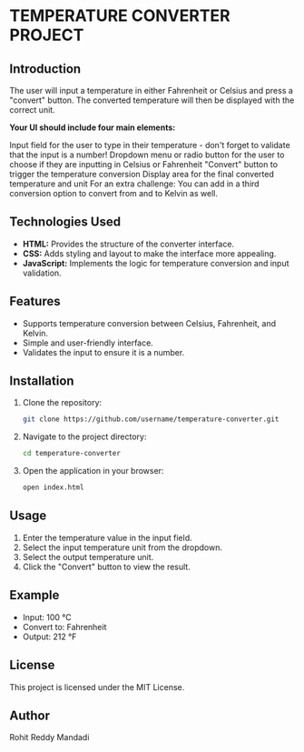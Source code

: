 # TEMPERATURE CONVERTER PROJECT

## Introduction
The user will input a temperature in either Fahrenheit or Celsius and press a "convert" button. The converted temperature will then be displayed with the correct unit.

**Your UI should include four main elements:**

Input field for the user to type in their temperature - don't forget to validate that the input is a number!
Dropdown menu or radio button for the user to choose if they are inputting in Celsius or Fahrenheit
"Convert" button to trigger the temperature conversion
Display area for the final converted temperature and unit
For an extra challenge: You can add in a third conversion option to convert from and to Kelvin as well.

## Technologies Used
- **HTML:** Provides the structure of the converter interface.
- **CSS:** Adds styling and layout to make the interface more appealing.
- **JavaScript:** Implements the logic for temperature conversion and input validation.

## Features
- Supports temperature conversion between Celsius, Fahrenheit, and Kelvin.
- Simple and user-friendly interface.
- Validates the input to ensure it is a number.

## Installation
1. Clone the repository:
   ```bash
   git clone https://github.com/username/temperature-converter.git
   ```
2. Navigate to the project directory:
   ```bash
   cd temperature-converter
   ```
3. Open the application in your browser:
   ```bash
   open index.html
   ```

## Usage
1. Enter the temperature value in the input field.
2. Select the input temperature unit from the dropdown.
3. Select the output temperature unit.
4. Click the "Convert" button to view the result.

## Example
- Input: 100 °C
- Convert to: Fahrenheit
- Output: 212 °F

## License
This project is licensed under the MIT License.

## Author
Rohit Reddy Mandadi


  

